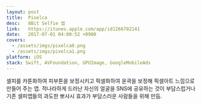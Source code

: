 ```yaml
---
layout: post
title:  Pixelca
desc:   8Bit Selfie 앱
link:   https://itunes.apple.com/app/id1266702141
date:   2017-07-01 04:00:52 +0900
covers:
  - /assets/imgs/pixelca0.png
  - /assets/imgs/pixelca1.png
platform: iOS
stack: Swift, AVFoundation, GPUImage, GoogleMobileAds
---
```

셀피를 카툰화하여 피부톤을 보정시키고 픽셀화하여 윤곽을 보정해 픽셀아트 느낌으로 만들어 주는 앱. 적나라하게 드러난 자신의 얼굴을 SNS에 공유하는 것이 부담스럽거나 기존 셀피앱들의 과도한 뽀샤시 효과가 부담스러운 사람들을 위해 만듬.

